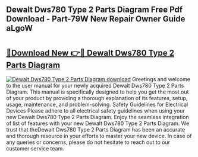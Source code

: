 ## Dewalt Dws780 Type 2 Parts Diagram Free Pdf Download - Part-79W New Repair Owner Guide aLgoW

# <h2><a href="http://dfjhmx.blite.top/?on=Dewalt+Dws780+Type+2+Parts+Diagram">🔗Download New 👉🔴 Dewalt Dws780 Type 2 Parts Diagram</a></h2>

[![Dewalt Dws780 Type 2 Parts Diagram download](https://i.imgur.com/lujVjoI.png)](http://dfjhmx.blite.top/?on=Dewalt+Dws780+Type+2+Parts+Diagram)
Greetings and welcome to the user manual for your newly acquired Dewalt Dws780 Type 2 Parts Diagram. This manual is specifically designed to help you get the most out of your product by providing a thorough explanation of its features, setup, usage, maintenance, and problem-solving. Safety Guidelines for Electrical Devices Please adhere to all electrical safety guidelines when using your new Dewalt Dws780 Type 2 Parts Diagram. Enjoy the seamless integration of list of features with your new Dewalt Dws780 Type 2 Parts Diagram. We trust that theDewalt Dws780 Type 2 Parts Diagram has been an accurate and thorough resource in your efforts to master your new device. In case of any queries or concerns, please do not hesitate to reach out to our customer service team.
